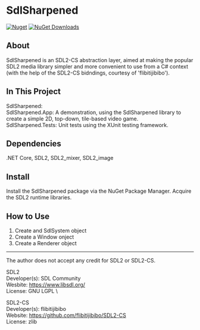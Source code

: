 # SdlSharpened
[![Nuget](https://img.shields.io/nuget/v/SdlSharpened)](https://www.nuget.org/packages/SdlSharpened/)
[![NuGet Downloads](https://img.shields.io/nuget/dt/SdlSharpened.svg)](https://www.nuget.org/packages/SdlSharpened/)

About
---
SdlSharpened is an SDL2-CS abstraction layer, aimed at making the popular SDL2 media library simpler and more convenient to use from a C# context (with the help of the SDL2-CS bidndings, courtesy of 'flibitijibibo').

In This Project
---
SdlSharpened: \
SdlSharpened.App: A demonstration, using the SdlSharpened library to create a simple 2D, top-down, tile-based video game. \
SdlSharpened.Tests: Unit tests using the XUnit testing framework.

Dependencies
---
.NET Core, SDL2, SDL2_mixer, SDL2_image

Install
---
Install the SdlSharpened package via the NuGet Package Manager.
Acquire the SDL2 runtime libraries.

How to Use
---
1. Create and SdlSystem object
2. Create a Window onject
3. Create a Renderer object

---
The author does not accept any credit for SDL2 or SDL2-CS.

SDL2 \
Developer(s): SDL Community \
Wesbite: https://www.libsdl.org/ \
License: GNU LGPL \

SDL2-CS \
Developer(s): flibitijibibo \
Website: https://github.com/flibitijibibo/SDL2-CS \
License: zlib

